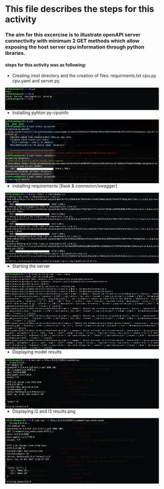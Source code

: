 # This file describes the steps for this activity


### The aim for this excercise is to illustrate openAPI server connectivity with minimum 2 GET methods which allow exposing the host server cpu information through python ibraries.

#### steps for this activity was as following:

- Creating /rest directory and the creation of files: requirments.txt cpu.py cpu.yaml and server.py.

<img src="listing rest directory.png"
     alt="Folder rest and it's contents"
     style="float: left; margin-right: 10px;" />

- Installing pyhton py-cpuinfo

<img src="installing py-cpuinfo.png"
     alt="installing py-cpuinfo"
     style="float: left; margin-right: 10px;" />

- installing requirements [flask & connexion/swagger]

<img src="installing requirements.png"
     alt="installing requirements"
     style="float: left; margin-right: 10px;" />

- Starting the server

<img src="starting the server.png"
     alt="starting the server"
     style="float: left; margin-right: 10px;" />

- Displaying model results

<img src="model result.png"
     alt="model result"
     style="float: left; margin-right: 10px;" />

- Displaying l2 and l3 results.png

<img src="l2 and l3 results.png"
     alt="l2 and l3 results"
     style="float: left; margin-right: 10px;" />
